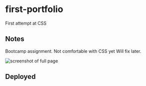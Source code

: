 # first-portfolio

First attempt at CSS

## Notes

Bootcamp assignment. 
Not comfortable with CSS yet 
Will fix later.

![screenshot of full page](path/to/screenshot.png)

## Deployed
